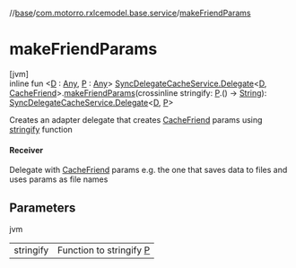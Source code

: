 //[base](../../index.md)/[com.motorro.rxlcemodel.base.service](index.md)/[makeFriendParams](make-friend-params.md)

# makeFriendParams

[jvm]\
inline fun &lt;[D](make-friend-params.md) : [Any](https://kotlinlang.org/api/latest/jvm/stdlib/kotlin/-any/index.html), [P](make-friend-params.md) : [Any](https://kotlinlang.org/api/latest/jvm/stdlib/kotlin/-any/index.html)&gt; [SyncDelegateCacheService.Delegate](-sync-delegate-cache-service/-delegate/index.md)&lt;[D](make-friend-params.md), [CacheFriend](-cache-friend/index.md)&gt;.[makeFriendParams](make-friend-params.md)(crossinline stringify: [P](make-friend-params.md).() -&gt; [String](https://kotlinlang.org/api/latest/jvm/stdlib/kotlin/-string/index.html)): [SyncDelegateCacheService.Delegate](-sync-delegate-cache-service/-delegate/index.md)&lt;[D](make-friend-params.md), [P](make-friend-params.md)&gt;

Creates an adapter delegate that creates [CacheFriend](-cache-friend/index.md) params using [stringify](make-friend-params.md) function

#### Receiver

Delegate with [CacheFriend](-cache-friend/index.md) params e.g. the one that saves data to files and uses params as file names

## Parameters

jvm

| | |
|---|---|
| stringify | Function to stringify [P](make-friend-params.md) |
